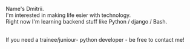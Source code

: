 Name's Dmitrii.<br>
I'm interested in making life esier with technology.<br>
Right now I'm learning backend stuff like Python / django / Bash.<br><br>

If you need a trainee/juniour- python developer - be free to contact me!<br>

<!---
SibDiP/SibDiP is a ✨ special ✨ repository because its `README.md` (this file) appears on your GitHub profile.
You can click the Preview link to take a look at your changes.
--->
